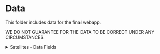 # Data
This folder includes data for the final webapp.

WE DO NOT GUARANTEE FOR THE DATA TO BE CORRECT UNDER ANY CIRCUMSTANCES.


<details>
<summary>Satellites - Data Fields</summary>

name: (product) name of the satellite
price: price of the satellite
size: size of the satellite in U
desc-short: short Description of the product
desc-long: long description of the product
mode: "inspired"=cubesat was inspired by real cubesat (non-purchasable); "real"=cubesat does really exist and can be purchased (missing details might have been added); "dummy"=satellite was made up
sat_source: Source of the informations: "LINK"->link to inspiration or actual satellite purchase page; ""->mode="dummy"
im_source: Source of the image: "real": Image is from the actual satellite; "dummy": Image is a dummy image


</details>


